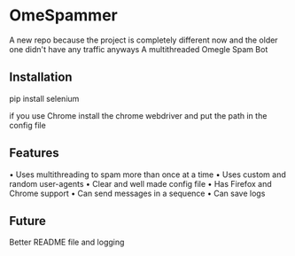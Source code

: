 # OmeSpammer
A new repo because the project is completely different now and the older one didn't have any traffic anyways
A multithreaded Omegle Spam Bot

## Installation
pip install selenium

if you use Chrome install the chrome webdriver and put the path in the config file

## Features
• Uses multithreading to spam more than once at a time
• Uses custom and random user-agents
• Clear and well made config file
• Has Firefox and Chrome support
• Can send messages in a sequence
• Can save logs

## Future
Better README file and logging

